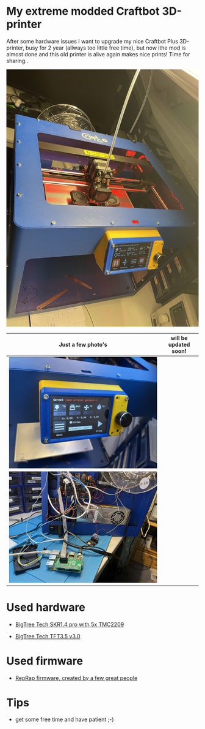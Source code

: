 # My extreme modded Craftbot 3D-printer
After some hardware issues I want to upgrade my nice Craftbot Plus 3D-printer, busy for 2 year (allways too little free time), but now ithe mod is almost done and this old printer is alive again makes nice prints!  Time for sharing..

![image](img/modded-craftbot.jpg?raw=true "Modded Craftbot")

| Just a few photo's | will be updated soon! |
|------------|-------------|
| ![Alt text](img/modded-craftbot-BBT-tft35.jpg?raw=true "BTT TFT3.5 v3.0") |
| ![Alt text](img/modded-craftbot-backside.jpg?raw=true "Backside") | 


# Used hardware

* [BigTree Tech SKR1.4 pro with 5x TMC2209](https://nl.aliexpress.com/item/4000478858144.html) 

* [BigTree Tech TFT3.5 v3.0](https://nl.aliexpress.com/item/4000068088326.html) 




# Used firmware

* [RepRap firmware, created by a few great people](https://github.com/gloomyandy/RepRapFirmware) 

# Tips
- get some free time and have patient ;-)


